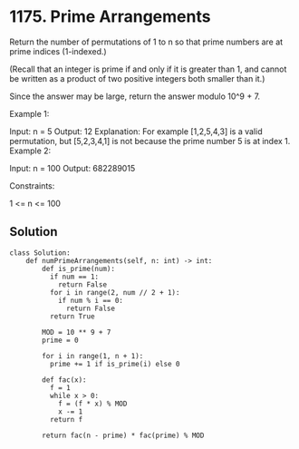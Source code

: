 # 1175. Prime Arrangements
Return the number of permutations of 1 to n so that prime numbers are at prime indices (1-indexed.)

(Recall that an integer is prime if and only if it is greater than 1, and cannot be written as a product of two positive integers both smaller than it.)

Since the answer may be large, return the answer modulo 10^9 + 7.

 

Example 1:

Input: n = 5
Output: 12
Explanation: For example [1,2,5,4,3] is a valid permutation, but [5,2,3,4,1] is not because the prime number 5 is at index 1.
Example 2:

Input: n = 100
Output: 682289015
 

Constraints:

1 <= n <= 100

## Solution
```
class Solution:
    def numPrimeArrangements(self, n: int) -> int:
        def is_prime(num):
          if num == 1:
            return False
          for i in range(2, num // 2 + 1):
            if num % i == 0:
              return False
          return True
        
        MOD = 10 ** 9 + 7
        prime = 0

        for i in range(1, n + 1):
          prime += 1 if is_prime(i) else 0
        
        def fac(x):
          f = 1
          while x > 0:
            f = (f * x) % MOD
            x -= 1
          return f
        
        return fac(n - prime) * fac(prime) % MOD
```